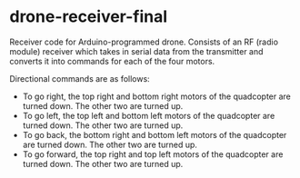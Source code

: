 # drone-receiver-final
Receiver code for Arduino-programmed drone. Consists of an RF (radio module) receiver which takes in serial data from the transmitter and converts it into commands for each of the four motors.

Directional commands are as follows:

* To go right, the top right and bottom right motors of the quadcopter are turned down. The other two are turned up.
* To go left, the top left and bottom left motors of the quadcopter are turned down. The other two are turned up.
* To go back, the bottom right and bottom left motors of the quadcopter are turned down. The other two are turned up.
* To go forward, the top right and top left motors of the quadcopter are turned down. The other two are turned up.
